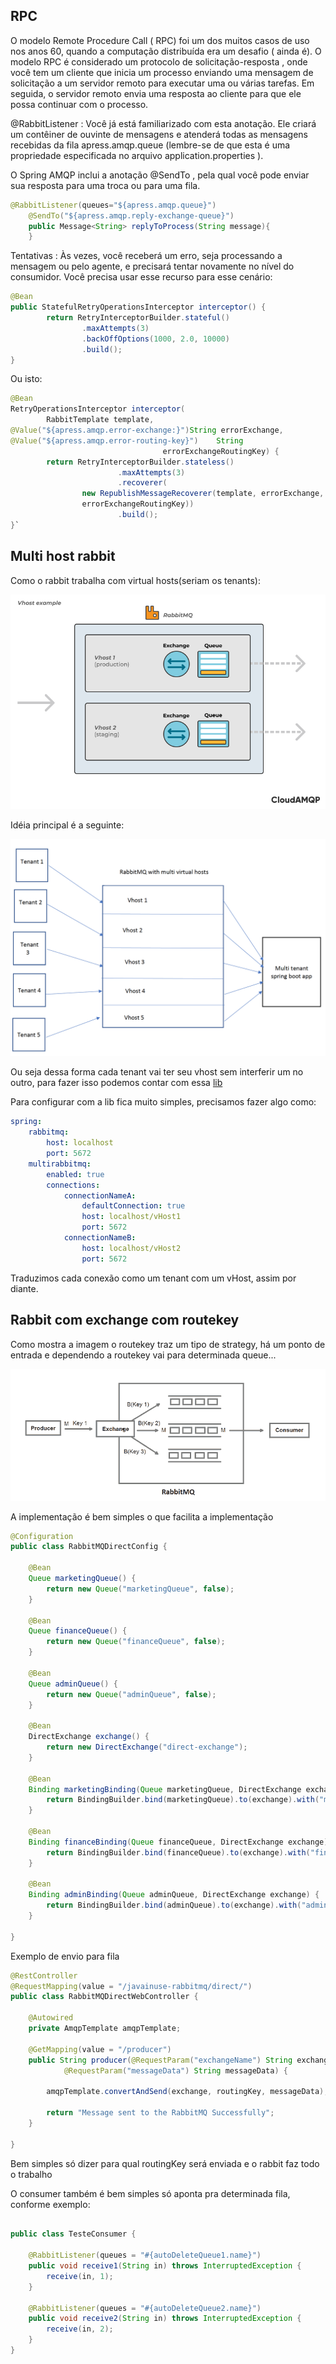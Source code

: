 ## RPC

O modelo Remote Procedure Call ( RPC) foi um dos muitos casos de uso nos anos 60, quando a computação distribuída era um desafio ( ainda é).
O modelo RPC é considerado um protocolo de solicitação-resposta , onde você tem um cliente que inicia um processo enviando uma mensagem de solicitação a um servidor remoto para executar uma ou várias tarefas.
Em seguida, o servidor remoto envia uma resposta ao cliente para que ele possa continuar com o processo.

@RabbitListener : Você já está familiarizado com esta anotação.
Ele criará um contêiner de ouvinte de mensagens e atenderá todas as mensagens recebidas da fila
apress.amqp.queue (lembre-se de que esta é uma propriedade especificada no arquivo application.properties ).

O Spring AMQP inclui a anotação @SendTo , pela qual você pode enviar sua resposta para uma troca ou para uma fila.
```java
@RabbitListener(queues="${apress.amqp.queue}")
    @SendTo("${apress.amqp.reply-exchange-queue}")
    public Message<String> replyToProcess(String message){
    }
```

Tentativas : Às vezes, você receberá um erro, seja processando a mensagem ou pelo agente, e precisará tentar novamente no nível do consumidor.
Você precisa usar esse recurso para esse cenário:

```java
@Bean
public StatefulRetryOperationsInterceptor interceptor() {
        return RetryInterceptorBuilder.stateful()
                .maxAttempts(3)
                .backOffOptions(1000, 2.0, 10000)
                .build();
}
```
Ou isto:


```java 
@Bean
RetryOperationsInterceptor interceptor(
        RabbitTemplate template,
@Value("${apress.amqp.error-exchange:}")String errorExchange,
@Value("${apress.amqp.error-routing-key}")    String
                                  errorExchangeRoutingKey) {
        return RetryInterceptorBuilder.stateless()
                        .maxAttempts(3)
                        .recoverer(
                new RepublishMessageRecoverer(template, errorExchange,
                errorExchangeRoutingKey))
                        .build();
}`
```
## Multi host rabbit

Como o rabbit trabalha com virtual hosts(seriam os tenants):

![Tux, the Linux mascot](./vhosts.png)

Idéia principal é a seguinte:

![Tux, the Linux mascot](./tenantVHosts.png)

Ou seja dessa forma cada tenant vai ter seu vhost sem interferir um no outro, para fazer isso
podemos contar com essa [lib](https://github.com/freenowtech/spring-multirabbit)

Para configurar com a lib fica muito simples, precisamos fazer algo como:

```yaml
spring:
    rabbitmq:
        host: localhost
        port: 5672
    multirabbitmq:
        enabled: true
        connections:
            connectionNameA:
                defaultConnection: true
                host: localhost/vHost1
                port: 5672
            connectionNameB:
                host: localhost/vHost2
                port: 5672
```

Traduzimos cada conexão como um tenant com um vHost, assim por diante.

## Rabbit com exchange com routekey

Como mostra a imagem o routekey traz um tipo de strategy, há um ponto de entrada 
e dependendo a routekey vai para determinada queue...

![routekey](./routekey.png)

A implementação é bem simples o que facilita a implementação

```java
@Configuration
public class RabbitMQDirectConfig {

    @Bean
    Queue marketingQueue() {
        return new Queue("marketingQueue", false);
    }

    @Bean
    Queue financeQueue() {
        return new Queue("financeQueue", false);
    }

    @Bean
    Queue adminQueue() {
        return new Queue("adminQueue", false);
    }

    @Bean
    DirectExchange exchange() {
        return new DirectExchange("direct-exchange");
    }

    @Bean
    Binding marketingBinding(Queue marketingQueue, DirectExchange exchange) {
        return BindingBuilder.bind(marketingQueue).to(exchange).with("marketing");
    }

    @Bean
    Binding financeBinding(Queue financeQueue, DirectExchange exchange) {
        return BindingBuilder.bind(financeQueue).to(exchange).with("finance");
    }

    @Bean
    Binding adminBinding(Queue adminQueue, DirectExchange exchange) {
        return BindingBuilder.bind(adminQueue).to(exchange).with("admin");
    }

} 
```

Exemplo de envio para fila


```java
@RestController
@RequestMapping(value = "/javainuse-rabbitmq/direct/")
public class RabbitMQDirectWebController {

	@Autowired
	private AmqpTemplate amqpTemplate;

	@GetMapping(value = "/producer")
	public String producer(@RequestParam("exchangeName") String exchange, @RequestParam("routingKey") String routingKey,
			@RequestParam("messageData") String messageData) {

		amqpTemplate.convertAndSend(exchange, routingKey, messageData);

		return "Message sent to the RabbitMQ Successfully";
	}

}
```

Bem simples só dizer para qual routingKey será enviada e o rabbit faz todo o trabalho

O consumer também é bem simples só aponta pra determinada fila, conforme exemplo:

```java

public class TesteConsumer {

    @RabbitListener(queues = "#{autoDeleteQueue1.name}")
    public void receive1(String in) throws InterruptedException {
        receive(in, 1);
    }

    @RabbitListener(queues = "#{autoDeleteQueue2.name}")
    public void receive2(String in) throws InterruptedException {
        receive(in, 2);
    }
}

```
